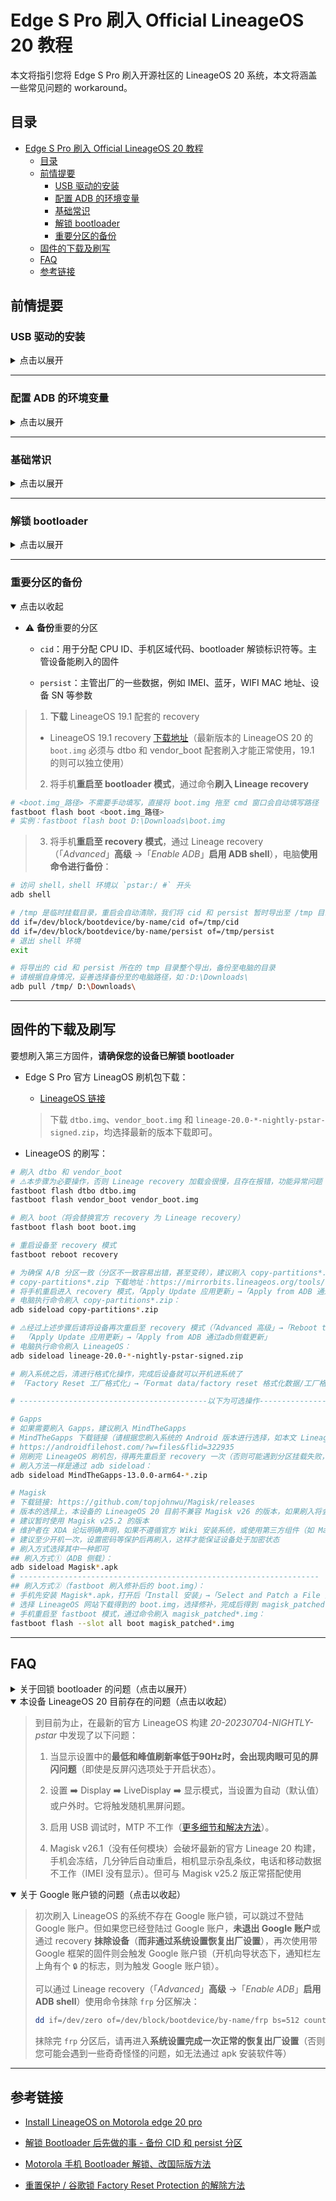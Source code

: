 # Edge S Pro 刷入 Official LineageOS 20 教程

本文将指引您将 Edge S Pro 刷入开源社区的 LineageOS 20 系统，本文将涵盖一些常见问题的 workaround。

## 目录

- [Edge S Pro 刷入 Official LineageOS 20 教程](#edge-s-pro-刷入-official-lineageos-20-教程)
  - [目录](#目录)
  - [前情提要](#前情提要)
    - [USB 驱动的安装](#usb-驱动的安装)
    - [配置 ADB 的环境变量](#配置-adb-的环境变量)
    - [基础常识](#基础常识)
    - [解锁 bootloader](#解锁-bootloader)
    - [重要分区的备份](#重要分区的备份)
  - [固件的下载及刷写](#固件的下载及刷写)
  - [FAQ](#faq)
  - [参考链接](#参考链接)

## 前情提要

### USB 驱动的安装

<details>
    <summary>点击以展开</summary>

* 请确保已正确**安装 Motorola USB 驱动**
  
  * [官网](https://en-gb.support.motorola.com/app/usb-drivers) 
  
  > 官方版本在缺乏某些运行环境（如 `Visual C++` 等）的情况下，Windows 上安装可能会报错，安装不上（且无有效提示信息）
  
  * [Motorola-USB-Drivers-win](https://github.com/ericclose/Motorola-USB-Drivers-win)
  
  > **推荐**，该版本无需依赖运行环境库也可以正常安装（仅需 Windows 10 v1607 及以上版本）。是我从 [Google USB 驱动](https://developer.android.com/studio/run/win-usb) 和 [Motorola Rescue and Smart Assistant](https://en-gb.support.motorola.com/app/answers/detail/a_id/158726) 提取而来，克隆或下载整个仓库，通过**以管理员模式运行** bat 脚本，即可完成驱动的安装）

</details>

---

### 配置 ADB 的环境变量

<details>
    <summary>点击以展开</summary>

* 配置 ADB 的环境变量的步骤
  
  * [ADB 下载](https://dl.google.com/android/repository/platform-tools_r33.0.3-windows.zip)
  
  * ADB 环境变量的配置方法：
    
    > Windows 10 及以上版本：按下 Win 键，键入 「environment variables」或『环境变量』，搜索预览结果选择**编辑系统环境变量**；『环境变量』→ 双击「系统变量」中的『PATH』→ 『新建』，在文本框输入 `adb.exe` **所在目录的绝对路径**，如『`D:\Program Files\platform-tools`』，最后保存即可。

</details>

---

### 基础常识

<details>
    <summary>点击以展开</summary>

* 知悉**启用 USB 调试**的方法
  
  > 『*Settings*』设置 →『*About Phone*』关于手机 → 快速连续点击『*Build number*』版本号，直至提示已启用开发者选项；
  > 
  > 『*Settings*』设置 →『*System*』系统 →『*Developer options*』开发者选项 →『*USB debugging*』USB 调试

* 知悉如何将手机**启动至 bootloader 模式**
  
  > * 方法 1：设备处于关机状态下，长按『电源键』&『音量 -』，直至设备启动至 bootloader 模式后即可松开按键
  > 
  > * 方法 2：设备启用 USB 调试之后，用数据线将手机与电脑连接，通过 cmd 执行命令 `adb reboot bootloader` 重启至 bootloader 模式

* 知悉如何将手机**启动至 recovery 模式**
  
  > * 方法 1：设备处于关机状态下，长按『电源键』&『音量 +』，直至设备启动至 recovery 模式后即可松开按键
  > 
  > * 方法 2：设备启用 USB 调试之后，用数据线将手机与电脑连接，通过 cmd 执行命令 `adb reboot recovery` 重启至 recovery 模式

</details>

---

### 解锁 bootloader

<details>
    <summary>点击以展开</summary>

* 请确保设备已经**解锁 bootloader**
  
  > 解锁 Motorola 设备的 bootloader 有以下影响，请自行决定是否解锁：
  > 
  > * 原则上意味着**放弃保修资格**
  > 
  > * 解锁操作将会**清除设备数据**
  > 
  > * 解锁 bootloader 后设备 **DRM 等级**将从 L1 **降低**至 L3（目前发现**欧版更新至 Android 13 又恢复成 L1**）
  > 
  > * 解锁后**设备启动**将会提示“**设备已解锁 bootloader**”
  
  * [解锁 bootloader - Motorola 官网](https://en-gb.support.motorola.com/app/standalone/bootloader/unlock-your-device-a)

</details>

---

### 重要分区的备份

<details open>
    <summary>点击以收起</summary>

* ⚠️ **备份**重要的分区
  
  * `cid`：用于分配 CPU ID、手机区域代码、bootloader 解锁标识符等。主管设备能刷入的固件
  
  * `persist`：主管出厂的一些数据，例如 IMEI、蓝牙，WIFI MAC 地址、设备 SN 等参数

> 1. **下载** LineageOS 19.1 配套的 recovery
> * LineageOS 19.1 recovery [下载地址](https://web.archive.org/web/20230707083131if_/https://gemmei.ftp.acc.umu.se/mirror/lineageos/full/pstar/20230606/boot.img)（最新版本的 LineageOS 20 的 `boot.img` 必须与 dtbo 和 vendor_boot 配套刷入才能正常使用，19.1 的则可以独立使用）
> 2. 将手机**重启至 bootloader 模式**，通过命令**刷入 Lineage recovery**

```bash
# <boot.img_路径> 不需要手动填写，直接将 boot.img 拖至 cmd 窗口会自动填写路径
fastboot flash boot <boot.img_路径>
# 实例：fastboot flash boot D:\Downloads\boot.img
```

> 3. 将手机**重启至 recovery 模式**，通过 Lineage recovery（「*Advanced*」**高级** →「*Enable ADB*」**启用 ADB shell**），电脑**使用命令进行备份**：

```bash
# 访问 shell，shell 环境以 `pstar:/ #` 开头
adb shell

# /tmp 是临时挂载目录，重启会自动清除，我们将 cid 和 persist 暂时导出至 /tmp 目录
dd if=/dev/block/bootdevice/by-name/cid of=/tmp/cid
dd if=/dev/block/bootdevice/by-name/persist of=/tmp/persist
# 退出 shell 环境
exit

# 将导出的 cid 和 persist 所在的 tmp 目录整个导出，备份至电脑的目录
# 请根据自身情况，妥善选择备份至的电脑路径，如：D:\Downloads\
adb pull /tmp/ D:\Downloads\
```

</details>

---

## 固件的下载及刷写

要想刷入第三方固件，**请确保您的设备已解锁 bootloader**

* Edge S Pro 官方 LineagOS 刷机包下载：
  
  * [LineageOS 链接](https://download.lineageos.org/devices/pstar/builds)
  
  > 下载 `dtbo.img`、`vendor_boot.img` 和 `lineage-20.0-*-nightly-pstar-signed.zip`，均选择最新的版本下载即可。

* LineageOS 的刷写：

```bash
# 刷入 dtbo 和 vendor_boot
# ⚠️本步骤为必要操作，否则 Lineage recovery 加载会很慢，且存在报错，功能异常问题
fastboot flash dtbo dtbo.img
fastboot flash vendor_boot vendor_boot.img

# 刷入 boot（将会替换官方 recovery 为 Lineage recovery）
fastboot flash boot boot.img

# 重启设备至 recovery 模式
fastboot reboot recovery

# 为确保 A/B 分区一致（分区不一致容易出错，甚至变砖），建议刷入 copy-partitions*.zip
# copy-partitions*.zip 下载地址：https://mirrorbits.lineageos.org/tools/copy-partitions-20220613-signed.zip
# 将手机重启进入 recovery 模式，「Apply Update 应用更新」→「Apply from ADB 通过adb侧载更新」
# 电脑执行命令刷入 copy-partitions*.zip：
adb sideload copy-partitions*.zip

# ⚠️经过上述步骤后请将设备再次重启至 recovery 模式（「Advanced 高级」→「Reboot to Recovery 重启至 recovery」）
#  「Apply Update 应用更新」→「Apply from ADB 通过adb侧载更新」
# 电脑执行命令刷入 LineageOS：
adb sideload lineage-20.0-*-nightly-pstar-signed.zip

# 刷入系统之后，清进行格式化操作，完成后设备就可以开机进系统了
# 「Factory Reset 工厂格式化」→「Format data/factory reset 格式化数据/工厂格式化」

# ------------------------------------------以下为可选操作--------------------------------------------------

# Gapps
# 如果需要刷入 Gapps，建议刷入 MindTheGapps
# MindTheGapps 下载链接（请根据您刷入系统的 Android 版本进行选择，如本文 LineageOS 20 对应 Android 13）： 
# https://androidfilehost.com/?w=files&flid=322935
# 刚刷完 LineageOS 刷机包，得再先重启至 recovery 一次（否则可能遇到分区挂载失败，刷写报错）
# 刷入方法一样是通过 adb sideload：
adb sideload MindTheGapps-13.0.0-arm64-*.zip

# Magisk
# 下载链接: https://github.com/topjohnwu/Magisk/releases
# 版本的选择上，本设备的 LineageOS 20 目前不兼容 Magisk v26 的版本，如果刷入将会遇到电话、数据（IMEI 无显示）、相机（显示杂乱条纹）无法使用的问题
# 建议暂时使用 Magisk v25.2 的版本
# 维护者在 XDA 论坛明确声明，如果不遵循官方 Wiki 安装系统，或使用第三方组件（如 Magisk），不要期望能得到支持。所以即便反馈也无济于事
# 建议至少开机一次，设置密码等保护后再刷入，这样才能保证设备处于加密状态
# 刷入方式选择其中一种即可
## 刷入方式①（ADB 侧载）：
adb sideload Magisk*.apk
# -------------------------------------------------------------------
## 刷入方式②（fastboot 刷入修补后的 boot.img）：
# 手机先安装 Magisk*.apk，打开后「Install 安装」→「Select and Patch a File 选择并修补文件」,
# 选择 LineageOS 网站下载得到的 boot.img，选择修补，完成后得到 magisk_patched*.img，将文件传至电脑
# 手机重启至 fastboot 模式，通过命令刷入 magisk_patched*.img：
fastboot flash --slot all boot magisk_patched*.img
```

---

## FAQ

<details>
    <summary>关于回锁 bootloader 的问题（点击以展开）</summary>

> Motorola 零售机的 bootloader 有三种模式：
> 
> * `oem_locked`：bootloader 的出厂状态
> 
> * `flashing_unlocked`：解锁 bootloader 后的状态
> 
> * `flashing_locked`：通过命令回锁的状态。
> 
> **回锁**（`flashing_locked`）有以下影响：
> 
> * **回锁**不能恢复您的保修资格（因为 bootloader 状态与出厂不符），且并**不能恢复 DRM 等级**；
> 
> * 如果您刷的是**匹配地区的官方固件**（且**未经任何修改**，如未装 Magisk 等），**回锁**您**可能仍能正常启动**；
> 
> * 但如若刷了**其他区域的固件**或**第三方固件**，**回锁可能只会直接导致变砖**；
> 
> * **回锁**可能会导致您**无法通过官方的解锁方法再次解锁 bootloader**

</details>

<details open>
    <summary>本设备 LineageOS 20 目前存在的问题（点击以收起）</summary>

> 到目前为止，在最新的官方 LineageOS 构建 *20-20230704-NIGHTLY-pstar* 中发现了以下问题：
> 
> 1. 当显示设置中的**最低和峰值刷新率低于90Hz时，会出现肉眼可见的屏闪问题**（即使是反屏闪选项处于开启状态）。
> 
> 2. 设置 ➡️ Display ➡️ LiveDisplay ➡️ 显示模式，当设置为自动（默认值）或户外时。它将触发随机黑屏问题。
> 
> 3. 启用 USB 调试时，MTP 不工作（[更多细节和解决方法](https://forum.xda-developers.com/t/official-lineageos-20-for-the-moto-edge-20-pro.4594251/post-88716503)）。
> 
> 4. Magisk v26.1（没有任何模块）会破坏最新的官方 Lineage 20 构建，手机会冻结，几分钟后自动重启，相机显示杂乱条纹，电话和移动数据不工作（IMEI 没有显示）。但可与 Magisk v25.2 版正常搭配使用

</details>

<details open>
    <summary>关于 Google 账户锁的问题（点击以收起）</summary>

> 初次刷入 LineageOS 的系统不存在 Google 账户锁，可以跳过不登陆 Google 账户。但如果您已经登陆过 Google 账户，**未退出 Google 账户**或通过 recovery **抹除设备**（**而非通过系统设置恢复出厂设置**），再次使用带 Google 框架的固件则会触发 Google 账户锁（开机向导状态下，通知栏左上角有个 `🔒` 的标志，则为触发 Google 账户锁）。
> 
> 可以通过 Lineage recovery（「*Advanced*」**高级** →「*Enable ADB*」**启用 ADB shell**）使用命令抹除 `frp` 分区解决：
> 
> ```bash
> dd if=/dev/zero of=/dev/block/bootdevice/by-name/frp bs=512 count=1024
> ```
> 
> 抹除完 `frp` 分区后，请再进入**系统设置完成一次正常的恢复出厂设置**（否则您可能会遇到一些奇奇怪怪的问题，如无法通过 apk 安装软件等）

</details>

---

## 参考链接

* [Install LineageOS on Motorola edge 20 pro](https://wiki.lineageos.org/devices/pstar/install)

* [解锁 Bootloader 后先做的事 - 备份 CID 和 persist 分区](https://bbs.ixmoe.com/t/topic/27722)

* [Motorola 手机 Bootloader 解锁、改国际版方法](https://bbs.letitfly.me/d/1210)

* [重置保护 / 谷歌锁 Factory Reset Protection 的解除方法](https://bbs.letitfly.me/d/856)